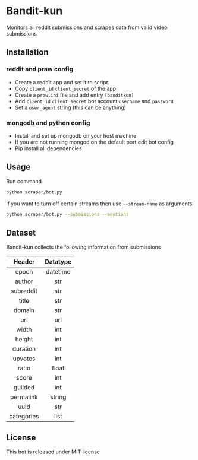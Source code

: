 # Bandit-kun

Monitors all reddit submissions and scrapes data from valid video submissions

## Installation

### reddit and praw config

-   Create a reddit app and set it to script.
-   Copy `client_id` `client_secret` of the app
-   Create a `praw.ini` file and add entry `[banditkun]`
-   Add `client_id` `client_secret` bot account `username` and `password`
-   Set a `user_agent` string (this can be anything)

### mongodb and python config

-   Install and set up mongodb on your host machine
-   If you are not running mongod on the default port edit bot config
-   Pip install all dependencies

## Usage

Run command

```bash
python scraper/bot.py
```

if you want to turn off certain streams then use `--stream-name` as arguments

```bash
python scraper/bot.py --submissions --mentions
```

## Dataset

Bandit-kun collects the following information from submissions

| **Header** | **Datatype** |
| :--------: | :----------: |
|   epoch    |   datetime   |
|   author   |     str      |
| subreddit  |     str      |
|   title    |     str      |
|   domain   |     str      |
|    url     |     url      |
|   width    |     int      |
|   height   |     int      |
|  duration  |     int      |
|  upvotes   |     int      |
|   ratio    |    float     |
|   score    |     int      |
|  guilded   |     int      |
| permalink  |    string    |
|    uuid    |     str      |
| categories |     list     |

## License

This bot is released under MIT license

